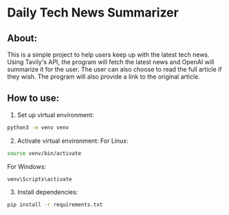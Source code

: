 # Daily Tech News Summarizer
## About:
This is a simple project to help users keep up with the latest tech news. Using Tavily's API, the program will fetch the latest news and OpenAI will summarize it for the user. The user can also choose to read the full article if they wish. The program will also provide a link to the original article.

## How to use:
1. Set up virtual environment:
```bash
python3 -m venv venv
```

2. Activate virtual environment:
For Linux:
```bash
source venv/bin/activate
```
For Windows:
```bash
venv\Scripts\activate
```

3. Install dependencies:
```bash
pip install -r requirements.txt
```
